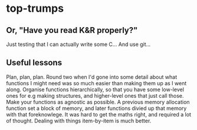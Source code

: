 # top-trumps
## Or, "Have you read K&R properly?"
Just testing that I can actually write some C...
And use git...

## Useful lessons
Plan, plan, plan. Round two when I'd gone into some detail about what functions I might need was so much easier than making them up as I went along. 
Organise functions hierarchically, so that you have some low-level ones for e.g making structures, and higher-level ones that just call those.
Make your functions as agnostic as possible. A previous memory allocation function set a block of memory, and later functions divied up that memory with that foreknowlege. It was hard to get the maths right, and required a lot of thought. Dealing with things item-by-item is much better.